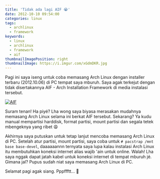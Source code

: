 ```yaml
---
title: 'Tidak ada lagi AIF 😭'
date: 2012-10-10 09:54:00
categories: linux
tags:
  - archlinux
  - framework
keywords:
  - linux 
  - archlinux
  - framework
  - aif
thumbnailImagePosition: right
thumbnailImage: https://i.imgur.com/xGdmDKR.jpg
---
```


Pagi ini saya iseng untuk coba memasang Arch Linux dengan installer terbaru (2012.10.06) di PC tempat saya mburuh. Saya agak terkejut dengan tidak disertakannya AIF - Arch Installation Framework di media instalasi tersebut.<!-- more -->

[![AIF](https://i.imgur.com/xGdmDKR.jpg)](https://i.imgur.com/xGdmDKR.jpg)

Suram tenan! Ha piyé? Lha wong saya biyasa merasakan mudahnya memasang Arch Linux selama ini berkat AIF tersebut. Sekarang? Ya kudu manual mempartisi harddisk, format partisi, mount partisi dan segala tetek mbengeknya yang ribet 😩

Akhirnya saya putuskan untuk tetap lanjut mencoba memasang Arch Linux di PC. Setelah atur partisi, mount partisi, saya coba untuk `# pacstrap /mnt base base-devel`, daaaaaannn ternyata saya lupa kalau instalasi Arch Linux itu membutuhkan koneksi internet alias wajib 'ain untuk online. Walah! Lha saya nggak dapat jatah kabel untuk koneksi internet di tempat mburuh jé. Gimana jal? Pupus sudah niat saya memasang Arch Linux di PC.

Selamat pagi agak siang. Pppffftt... 😤

